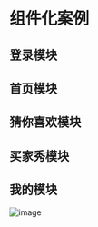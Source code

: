 # 组件化案例
## 登录模块
## 首页模块
## 猜你喜欢模块
## 买家秀模块
## 我的模块
![image](https://user-images.githubusercontent.com/17306239/121327448-07c24d00-c946-11eb-8eec-c8a27e176120.png)
